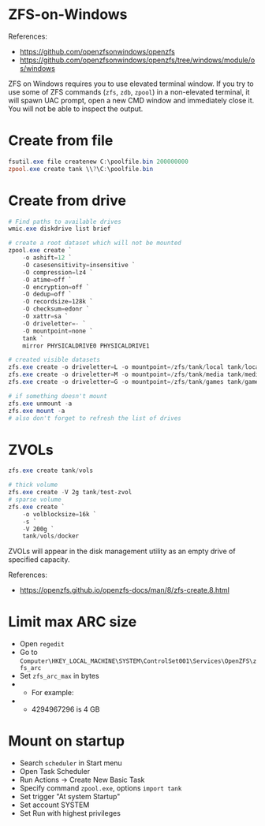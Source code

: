 
# ZFS-on-Windows

References:
- https://github.com/openzfsonwindows/openzfs
- https://github.com/openzfsonwindows/openzfs/tree/windows/module/os/windows

ZFS on Windows requires you to use elevated terminal window.
If you try to use some of ZFS commands (`zfs`, `zdb`, `zpool`) in a non-elevated terminal,
it will spawn UAC prompt, open a new CMD window and immediately close it.
You will not be able to inspect the output.

# Create from file

```powershell
fsutil.exe file createnew C:\poolfile.bin 200000000
zpool.exe create tank \\?\C:\poolfile.bin
```

# Create from drive

```powershell
# Find paths to available drives
wmic.exe diskdrive list brief

# create a root dataset which will not be mounted
zpool.exe create `
    -o ashift=12 `
    -O casesensitivity=insensitive `
    -O compression=lz4 `
    -O atime=off `
    -O encryption=off `
    -O dedup=off `
    -O recordsize=128k `
    -O checksum=edonr `
    -O xattr=sa `
    -O driveletter=- `
    -O mountpoint=none `
    tank `
    mirror PHYSICALDRIVE0 PHYSICALDRIVE1

# created visible datasets
zfs.exe create -o driveletter=L -o mountpoint=/zfs/tank/local tank/local
zfs.exe create -o driveletter=M -o mountpoint=/zfs/tank/media tank/media
zfs.exe create -o driveletter=G -o mountpoint=/zfs/tank/games tank/games

# if something doesn't mount
zfs.exe unmount -a
zfs.exe mount -a
# also don't forget to refresh the list of drives
```

# ZVOLs

```powershell
zfs.exe create tank/vols

# thick volume
zfs.exe create -V 2g tank/test-zvol
# sparse volume
zfs.exe create `
    -o volblocksize=16k `
    -s `
    -V 200g `
    tank/vols/docker
```

ZVOLs will appear in the disk management utility
as an empty drive of specified capacity.

References:
- https://openzfs.github.io/openzfs-docs/man/8/zfs-create.8.html

# Limit max ARC size

- Open `regedit`
- Go to `Computer\HKEY_LOCAL_MACHINE\SYSTEM\ControlSet001\Services\OpenZFS\zfs_arc`
- Set `zfs_arc_max` in bytes
- - For example:
- - 4294967296 is 4 GB

# Mount on startup

- Search `scheduler` in Start menu
- Open Task Scheduler
- Run Actions -> Create New Basic Task
- Specify command `zpool.exe`, options `import tank`
- Set trigger "At system Startup"
- Set account SYSTEM
- Set Run with highest privileges
